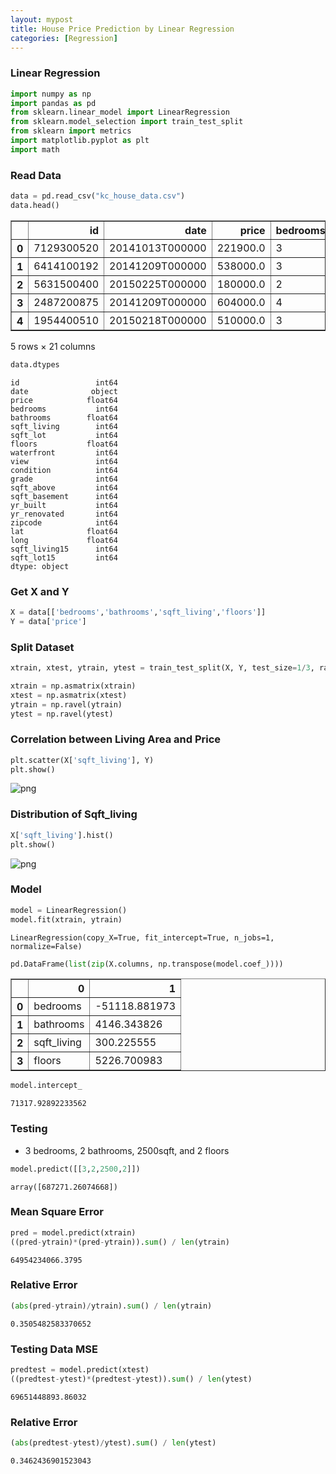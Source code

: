 ```yaml
---
layout: mypost
title: House Price Prediction by Linear Regression
categories: [Regression]
---
```


### Linear Regression


```python
import numpy as np 
import pandas as pd 
from sklearn.linear_model import LinearRegression
from sklearn.model_selection import train_test_split 
from sklearn import metrics 
import matplotlib.pyplot as plt 
import math
```

### Read Data


```python
data = pd.read_csv("kc_house_data.csv")
data.head()
```




<div>
<style scoped>
    .dataframe tbody tr th:only-of-type {
        vertical-align: middle;
    }

    .dataframe tbody tr th {
        vertical-align: top;
    }

    .dataframe thead th {
        text-align: right;
    }
</style>
<table border="1" class="dataframe">
  <thead>
    <tr style="text-align: right;">
      <th></th>
      <th>id</th>
      <th>date</th>
      <th>price</th>
      <th>bedrooms</th>
      <th>bathrooms</th>
      <th>sqft_living</th>
      <th>sqft_lot</th>
      <th>floors</th>
      <th>waterfront</th>
      <th>view</th>
      <th>...</th>
      <th>grade</th>
      <th>sqft_above</th>
      <th>sqft_basement</th>
      <th>yr_built</th>
      <th>yr_renovated</th>
      <th>zipcode</th>
      <th>lat</th>
      <th>long</th>
      <th>sqft_living15</th>
      <th>sqft_lot15</th>
    </tr>
  </thead>
  <tbody>
    <tr>
      <th>0</th>
      <td>7129300520</td>
      <td>20141013T000000</td>
      <td>221900.0</td>
      <td>3</td>
      <td>1.00</td>
      <td>1180</td>
      <td>5650</td>
      <td>1.0</td>
      <td>0</td>
      <td>0</td>
      <td>...</td>
      <td>7</td>
      <td>1180</td>
      <td>0</td>
      <td>1955</td>
      <td>0</td>
      <td>98178</td>
      <td>47.5112</td>
      <td>-122.257</td>
      <td>1340</td>
      <td>5650</td>
    </tr>
    <tr>
      <th>1</th>
      <td>6414100192</td>
      <td>20141209T000000</td>
      <td>538000.0</td>
      <td>3</td>
      <td>2.25</td>
      <td>2570</td>
      <td>7242</td>
      <td>2.0</td>
      <td>0</td>
      <td>0</td>
      <td>...</td>
      <td>7</td>
      <td>2170</td>
      <td>400</td>
      <td>1951</td>
      <td>1991</td>
      <td>98125</td>
      <td>47.7210</td>
      <td>-122.319</td>
      <td>1690</td>
      <td>7639</td>
    </tr>
    <tr>
      <th>2</th>
      <td>5631500400</td>
      <td>20150225T000000</td>
      <td>180000.0</td>
      <td>2</td>
      <td>1.00</td>
      <td>770</td>
      <td>10000</td>
      <td>1.0</td>
      <td>0</td>
      <td>0</td>
      <td>...</td>
      <td>6</td>
      <td>770</td>
      <td>0</td>
      <td>1933</td>
      <td>0</td>
      <td>98028</td>
      <td>47.7379</td>
      <td>-122.233</td>
      <td>2720</td>
      <td>8062</td>
    </tr>
    <tr>
      <th>3</th>
      <td>2487200875</td>
      <td>20141209T000000</td>
      <td>604000.0</td>
      <td>4</td>
      <td>3.00</td>
      <td>1960</td>
      <td>5000</td>
      <td>1.0</td>
      <td>0</td>
      <td>0</td>
      <td>...</td>
      <td>7</td>
      <td>1050</td>
      <td>910</td>
      <td>1965</td>
      <td>0</td>
      <td>98136</td>
      <td>47.5208</td>
      <td>-122.393</td>
      <td>1360</td>
      <td>5000</td>
    </tr>
    <tr>
      <th>4</th>
      <td>1954400510</td>
      <td>20150218T000000</td>
      <td>510000.0</td>
      <td>3</td>
      <td>2.00</td>
      <td>1680</td>
      <td>8080</td>
      <td>1.0</td>
      <td>0</td>
      <td>0</td>
      <td>...</td>
      <td>8</td>
      <td>1680</td>
      <td>0</td>
      <td>1987</td>
      <td>0</td>
      <td>98074</td>
      <td>47.6168</td>
      <td>-122.045</td>
      <td>1800</td>
      <td>7503</td>
    </tr>
  </tbody>
</table>
<p>5 rows × 21 columns</p>
</div>




```python
data.dtypes
```




    id                 int64
    date              object
    price            float64
    bedrooms           int64
    bathrooms        float64
    sqft_living        int64
    sqft_lot           int64
    floors           float64
    waterfront         int64
    view               int64
    condition          int64
    grade              int64
    sqft_above         int64
    sqft_basement      int64
    yr_built           int64
    yr_renovated       int64
    zipcode            int64
    lat              float64
    long             float64
    sqft_living15      int64
    sqft_lot15         int64
    dtype: object



### Get X and Y


```python
X = data[['bedrooms','bathrooms','sqft_living','floors']]
Y = data['price']
```

### Split Dataset


```python
xtrain, xtest, ytrain, ytest = train_test_split(X, Y, test_size=1/3, random_state=0)
```


```python
xtrain = np.asmatrix(xtrain)
xtest = np.asmatrix(xtest)
ytrain = np.ravel(ytrain)
ytest = np.ravel(ytest)
```

### Correlation between Living Area and Price


```python
plt.scatter(X['sqft_living'], Y)
plt.show()
```


![png](kernel_11_0.png)


### Distribution of Sqft_living


```python
X['sqft_living'].hist()
plt.show()
```


![png](kernel_13_0.png)


### Model


```python
model = LinearRegression()
model.fit(xtrain, ytrain)
```




    LinearRegression(copy_X=True, fit_intercept=True, n_jobs=1, normalize=False)




```python
pd.DataFrame(list(zip(X.columns, np.transpose(model.coef_))))
```




<div>
<style scoped>
    .dataframe tbody tr th:only-of-type {
        vertical-align: middle;
    }

    .dataframe tbody tr th {
        vertical-align: top;
    }

    .dataframe thead th {
        text-align: right;
    }
</style>
<table border="1" class="dataframe">
  <thead>
    <tr style="text-align: right;">
      <th></th>
      <th>0</th>
      <th>1</th>
    </tr>
  </thead>
  <tbody>
    <tr>
      <th>0</th>
      <td>bedrooms</td>
      <td>-51118.881973</td>
    </tr>
    <tr>
      <th>1</th>
      <td>bathrooms</td>
      <td>4146.343826</td>
    </tr>
    <tr>
      <th>2</th>
      <td>sqft_living</td>
      <td>300.225555</td>
    </tr>
    <tr>
      <th>3</th>
      <td>floors</td>
      <td>5226.700983</td>
    </tr>
  </tbody>
</table>
</div>




```python
model.intercept_
```




    71317.92892233562



### Testing
* 3 bedrooms, 2 bathrooms, 2500sqft, and 2 floors


```python
model.predict([[3,2,2500,2]])
```




    array([687271.26074668])



### Mean Square Error


```python
pred = model.predict(xtrain)
((pred-ytrain)*(pred-ytrain)).sum() / len(ytrain)
```




    64954234066.3795



### Relative Error


```python
(abs(pred-ytrain)/ytrain).sum() / len(ytrain)
```




    0.3505482583370652



### Testing Data MSE


```python
predtest = model.predict(xtest)
((predtest-ytest)*(predtest-ytest)).sum() / len(ytest)
```




    69651448893.86032



### Relative Error


```python
(abs(predtest-ytest)/ytest).sum() / len(ytest)
```




    0.3462436901523043


